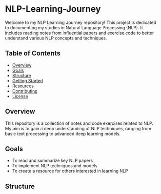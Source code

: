 # NLP-Learning-Journey

Welcome to my NLP Learning Journey repository! This project is dedicated to documenting my studies in Natural Language Processing (NLP). It includes reading notes from influential papers and exercise code to better understand various NLP concepts and techniques.

## Table of Contents
- [Overview](#overview)
- [Goals](#goals)
- [Structure](#structure)
- [Getting Started](#getting-started)
- [Resources](#resources)
- [Contributing](#contributing)
- [License](#license)

## Overview
This repository is a collection of notes and code exercises related to NLP. My aim is to gain a deep understanding of NLP techniques, ranging from basic text processing to advanced deep learning models.

## Goals
- To read and summarize key NLP papers
- To implement NLP techniques and models
- To create a resource for others interested in learning NLP

## Structure